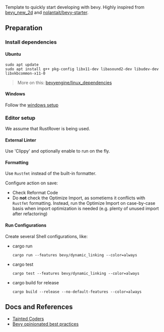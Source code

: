 Template to quickly start developing with bevy.
Highly inspired from [bevy_new_2d](https://github.com/TheBevyFlock/bevy_new_2d)
and [nolantait/bevy-starter](https://github.com/nolantait/bevy-starter).

## Preparation

### Install dependencies

#### Ubuntu

```
sudo apt update
sudo apt install g++ pkg-config libx11-dev libasound2-dev libudev-dev libxkbcommon-x11-0
```

> More on
> this: [bevyengine/linux_dependencies](https://github.com/bevyengine/bevy/blob/latest/docs/linux_dependencies.md#ubuntu)

#### Windows

Follow the [windows setup](https://bevyengine.org/learn/quick-start/getting-started/setup/#windows)

### Editor setup

We assume that RustRover is being used.

#### External Linter

Use 'Clippy' and optionally enable to run on the fly.

#### Formatting

Use `Rustfmt` instead of the built-in formatter.

Configure action on save:

- Check Reformat Code
- Do **not** check the Optimize Import, as sometiems it conflicts with `Rustfmt` formatting. Instead, run
  the Optimize Import on case-by-case basis when import optimization is needed (e.g. plenty of unused import
  after refactoring)

#### Run Configurations

Create several Shell configurations, like:

- cargo run

    ```
    cargo run --features bevy/dynamic_linking --color=always
    ```

- cargo test

    ```
    cargo test --features bevy/dynamic_linking --color=always
    ```

- cargo build for release

    ```
    cargo build --release --no-default-features --color=always
    ```

## Docs and References

- [Tainted Coders](https://taintedcoders.com/)
- [Bevy opinionated best practices](https://github.com/tbillington/bevy_best_practices)
